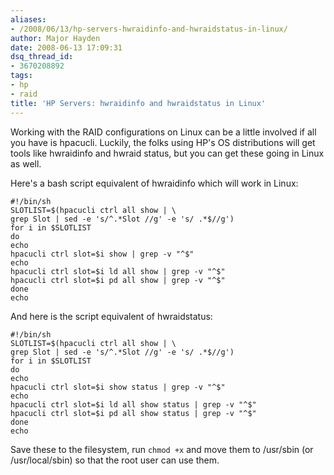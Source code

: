 ```yaml
---
aliases:
- /2008/06/13/hp-servers-hwraidinfo-and-hwraidstatus-in-linux/
author: Major Hayden
date: 2008-06-13 17:09:31
dsq_thread_id:
- 3670208892
tags:
- hp
- raid
title: 'HP Servers: hwraidinfo and hwraidstatus in Linux'
---
```


Working with the RAID configurations on Linux can be a little involved if all you have is hpacucli. Luckily, the folks using HP's OS distributions will get tools like hwraidinfo and hwraid status, but you can get these going in Linux as well.

Here's a bash script equivalent of hwraidinfo which will work in Linux:

```
#!/bin/sh
SLOTLIST=$(hpacucli ctrl all show | \
grep Slot | sed -e 's/^.*Slot //g' -e 's/ .*$//g')
for i in $SLOTLIST
do
echo
hpacucli ctrl slot=$i show | grep -v "^$"
echo
hpacucli ctrl slot=$i ld all show | grep -v "^$"
hpacucli ctrl slot=$i pd all show | grep -v "^$"
done
echo
```

And here is the script equivalent of hwraidstatus:

```
#!/bin/sh
SLOTLIST=$(hpacucli ctrl all show | \
grep Slot | sed -e 's/^.*Slot //g' -e 's/ .*$//g')
for i in $SLOTLIST
do
echo
hpacucli ctrl slot=$i show status | grep -v "^$"
echo
hpacucli ctrl slot=$i ld all show status | grep -v "^$"
hpacucli ctrl slot=$i pd all show status | grep -v "^$"
done
echo
```

Save these to the filesystem, run `chmod +x` and move them to /usr/sbin (or /usr/local/sbin) so that the root user can use them.
